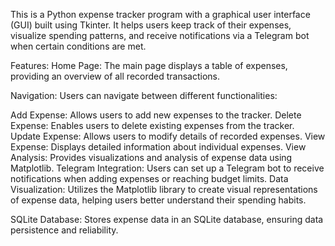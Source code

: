 This is a Python expense tracker program with a graphical user interface (GUI) built using Tkinter. It helps users keep track of their expenses, visualize spending patterns, and receive notifications via a Telegram bot when certain conditions are met.

Features:
Home Page: The main page displays a table of expenses, providing an overview of all recorded transactions.

Navigation: Users can navigate between different functionalities:

Add Expense: Allows users to add new expenses to the tracker.
Delete Expense: Enables users to delete existing expenses from the tracker.
Update Expense: Allows users to modify details of recorded expenses.
View Expense: Displays detailed information about individual expenses.
View Analysis: Provides visualizations and analysis of expense data using Matplotlib.
Telegram Integration: Users can set up a Telegram bot to receive notifications when adding expenses or reaching budget limits.
Data Visualization: Utilizes the Matplotlib library to create visual representations of expense data, helping users better understand their spending habits.

SQLite Database: Stores expense data in an SQLite database, ensuring data persistence and reliability.
